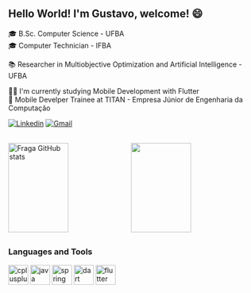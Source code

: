 ## Hello World! I'm Gustavo, welcome! 😄

<!--
**gustavojorge/gustavojorge** is a ✨ _special_ ✨ repository because its `README.md` (this file) appears on your GitHub profile.

Here are some ideas to get you started:

- 🔭 I’m currently working on ...
- 🌱 I’m currently learning ...
- 👯 I’m looking to collaborate on ...
- 🤔 I’m looking for help with ...
- 💬 Ask me about ...
- 📫 How to reach me: ...
- 😄 Pronouns: ...
- ⚡ Fun fact: ...
-->

🎓 B.Sc. Computer Science - UFBA <br />
🎓 Computer Technician - IFBA <br />

📚 Researcher in Multiobjective Optimization and Artificial Intelligence - UFBA

👨‍💻 I'm currently studying Mobile Development with Flutter <br />
📱  Mobile Develper Trainee at TITAN - Empresa Júnior de Engenharia da Computação <br />

[![Linkedin](https://img.shields.io/badge/-LinkedIn-%230077B5?style=for-the-badge&logo=linkedin&logoColor=white)](https://www.linkedin.com/in/gustavo-jorge-novaes/)
[![Gmail](https://img.shields.io/badge/-Gmail-%23333?style=for-the-badge&logo=gmail&logoColor=white)](mailto:gustavojorge080@gmail.com)

<br />

<div style="display: flex;">
    <img width="49%" height="180em" src="https://github-readme-stats.vercel.app/api?username=gustavojorge&show_icons=true&theme=dracula&count_private=true" alt="Fraga GitHub stats" />
    <img width="49%" height="180em" src="https://github-readme-stats.vercel.app/api/top-langs/?username=gustavojorge&layout=compact&theme=dracula"/>
</div>

##

### Languages and Tools

<div align="left" style="display: inline_block">
  <img align="center" alt="cplusplus" height="40" src="https://cdn.jsdelivr.net/gh/devicons/devicon@latest/icons/cplusplus/cplusplus-original.svg" />
  <img align="center" alt="java" height="40" src="https://cdn.jsdelivr.net/gh/devicons/devicon@latest/icons/java/java-original.svg" />   
  <img align="center" alt="spring" height="40" src="https://cdn.jsdelivr.net/gh/devicons/devicon@latest/icons/spring/spring-original.svg" />   
  <img align="center" alt="dart" height="40" src="https://cdn.jsdelivr.net/gh/devicons/devicon@latest/icons/dart/dart-original.svg" />
  <img align="center" alt="flutter" height="40" src="https://cdn.jsdelivr.net/gh/devicons/devicon@latest/icons/flutter/flutter-original.svg" />          
</div>

